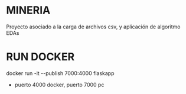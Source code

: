 # MINERIA
Proyecto asociado a la carga de archivos csv, y aplicación de algoritmo EDAs


# RUN DOCKER 
docker run -it --publish 7000:4000 flaskapp  

* puerto 4000 docker, puerto 7000 pc 

